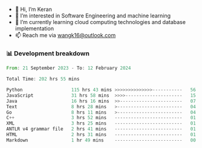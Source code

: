 - 👋 Hi, I’m Keran
- 👀 I’m interested in Software Engineering and machine learning
- 🌱 I’m currently learning cloud computing technologies and database implementation
- 📫 Reach me via wangk16@outlook.com


###  📊 Development breakdown
<!--START_SECTION:waka-->

```rust
From: 21 September 2023 - To: 12 February 2024

Total Time: 202 hrs 55 mins

Python                  115 hrs 43 mins >>>>>>>>>>>>>>-----------   56.77 %
JavaScript              31 hrs 58 mins  >>>>---------------------   15.69 %
Java                    16 hrs 16 mins  >>-----------------------   07.98 %
Text                    8 hrs 28 mins   >------------------------   04.16 %
Go                      8 hrs 11 mins   >------------------------   04.02 %
C++                     3 hrs 52 mins   -------------------------   01.90 %
XML                     3 hrs 25 mins   -------------------------   01.68 %
ANTLR v4 grammar file   2 hrs 41 mins   -------------------------   01.32 %
HTML                    2 hrs 31 mins   -------------------------   01.24 %
Markdown                1 hr 49 mins    -------------------------   00.90 %
```

<!--END_SECTION:waka-->

<!---
keran-w/keran-w is a ✨ special ✨ repository because its `README.md` (this file) appears on your GitHub profile.
You can click the Preview link to take a look at your changes.
--->

